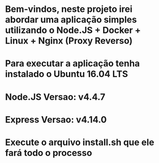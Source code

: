 # Bem-vindos, neste projeto irei abordar uma aplicação simples utilizando o Node.JS + Docker + Linux + Nginx (Proxy Reverso)
# Para executar a aplicação tenha instalado o Ubuntu 16.04 LTS
# Node.JS Versao: v4.4.7
# Express Versao: v4.14.0
# Execute o arquivo install.sh que ele fará todo o processo
